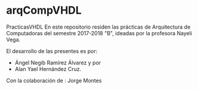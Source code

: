 # arqCompVHDL
PracticasVHDL
En este repositorio residen las prácticas de Arquitectura de Computadoras del semestre 2017-2018 "B", ideadas por la profesora Nayeli Vega. 

El desarrollo de las presentes es por: 
* Ángel Negib Ramírez Álvarez y por
* Alan Yael Hernández Cruz.

Con la colaboración de : Jorge Montes

